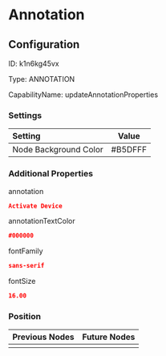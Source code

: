 # Annotation
## Configuration
ID:  k1n6kg45vx

Type: ANNOTATION 

CapabilityName: updateAnnotationProperties

### Settings
| Setting | Value  |
| :------------------------ | ---------------------------------------- |
| Node Background Color | #B5DFFF | 

 




### Additional Properties
annotation
 ```json 
Activate Device
```


annotationTextColor
 ```json 
#000000
```


fontFamily
 ```json 
sans-serif
```


fontSize
 ```json 
16.00
```




### Position
| Previous Nodes | Future Nodes |
| :------------- | ------------ |
|  |  |